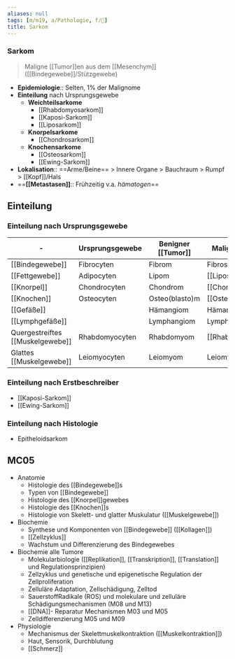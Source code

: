 ```yaml
---
aliases: null
tags: [m/m19, a/Pathologie, f/🦀]
title: Sarkom
---
```

### Sarkom
> Maligne [[Tumor]]en aus dem [[Mesenchym]] ([[Bindegewebe]]/Stützgewebe)
- **Epidemiologie**:: Selten, 1% der Malignome
- **Einteilung** nach Ursprungsgewebe
	- **Weichteilsarkome**
		- [[Rhabdomyosarkom]]
		- [[Kaposi-Sarkom]]
		- [[Liposarkom]]
	- **Knorpelsarkome**
		- [[Chondrosarkom]]
	- **Knochensarkome**
		- [[Osteosarkom]]
		- [[Ewing-Sarkom]]
- **Lokalisation**:: ==Arme/Beine== > Innere Organe > Bauchraum > Rumpf > [[Kopf]]/Hals
- ==**[[Metastasen]]**:: Frühzeitig v.a. *hämatogen*==

## Einteilung
### Einteilung nach Ursprungsgewebe
-|Ursprungsgewebe|Benigner [[Tumor]]|Maligner [[Tumor]]
-|-|-|-
[[Bindegewebe]]|Fibrocyten|Fibrom|Fibrosarkom
[[Fettgewebe]]|Adipocyten|Lipom|[[Liposarkom]]
[[Knorpel]]|Chondrocyten|Chondrom|[[Chondrosarkom]]
[[Knochen]]|Osteocyten|Osteo(blasto)m|[[Osteosarkom]]
[[Gefäße]]||Hämangiom|Hämangiosarkom
[[Lymphgefäße]]||Lymphangiom|Lymphangiosarkom
Quergestreiftes [[Muskelgewebe]]|Rhabdomyocyten|Rhabdomyom|[[Rhabdomyosarkom]]
Glattes [[Muskelgewebe]]|Leiomyocyten|Leiomyom|Leiomyosarkom

### Einteilung nach Erstbeschreiber
- [[Kaposi-Sarkom]]
- [[Ewing-Sarkom]]

### Einteilung nach Histologie
- Epitheloidsarkom



## MC05
- Anatomie
	- Histologie des [[Bindegewebe]]s
	- Typen von [[Bindegewebe]]
	- Histologie des [[Knorpel]]gewebes 
	- Histologie des [[Knochen]]s 
	- Histologie von Skelett- und glatter Muskulatur ([[Muskelgewebe]])
- Biochemie
	- Synthese und Komponenten von [[Bindegewebe]] ([[Kollagen]])
	- [[Zellzyklus]]
	- Wachstum und Differenzierung des Bindegewebes
- Biochemie alle Tumore
	- Molekularbiologie ([[Replikation]], [[Transkription]], [[Translation]] und Regulationsprinzipien)
	- Zellzyklus und genetische und epigenetische Regulation der Zellproliferation 
	- Zelluläre Adaptation, Zellschädigung, Zelltod
	- SauerstoffRadikale (ROS) und molekulare und zelluläre Schädigungsmechanismen (M08 und M13)
	- [[DNA]]- Reparatur Mechanismen M03 und M05 
	- Zelldifferenzierung M05 und M09
- Physiologie
	- Mechanismus der Skelettmuskelkontraktion ([[Muskelkontraktion]])
	- Haut, Sensorik, Durchblutung
	- [[Schmerz]]